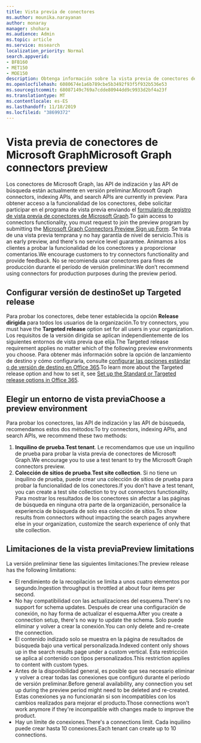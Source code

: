 ```yaml
---
title: Vista previa de conectores
ms.author: mounika.narayanan
author: monaray
manager: shohara
ms.audience: Admin
ms.topic: article
ms.service: mssearch
localization_priority: Normal
search.appverid:
- BFB160
- MET150
- MOE150
description: Obtenga información sobre la vista previa de conectores de Microsoft Graph para Microsoft Search.
ms.openlocfilehash: 6080674e1a6b789cbe5b3492f93f5f932b536e53
ms.sourcegitcommit: 68087149c769a7cdde80944dd9c9933d2bf4a23f
ms.translationtype: MT
ms.contentlocale: es-ES
ms.lasthandoff: 11/18/2019
ms.locfileid: "38699372"
---
```

# <a name="microsoft-graph-connectors-preview"></a><span data-ttu-id="e59fa-103">Vista previa de conectores de Microsoft Graph</span><span class="sxs-lookup"><span data-stu-id="e59fa-103">Microsoft Graph connectors preview</span></span>

<span data-ttu-id="e59fa-104">Los conectores de Microsoft Graph, las API de indización y las API de búsqueda están actualmente en versión preliminar.</span><span class="sxs-lookup"><span data-stu-id="e59fa-104">Microsoft Graph connectors, indexing APIs, and search APIs are currently in preview.</span></span> <span data-ttu-id="e59fa-105">Para obtener acceso a la funcionalidad de los conectores, debe solicitar participar en el programa de vista previa enviando el <a href="https://forms.office.com/Pages/ResponsePage.aspx?id=v4j5cvGGr0GRqy180BHbRxWYgu82J_RFnMMATAS6_chUNVYwNU1CMDNZUDBSSDZKWVo2RDJDRjRLQi4u" target="_blank">formulario de registro de vista previa de conectores de Microsoft Graph</a>.</span><span class="sxs-lookup"><span data-stu-id="e59fa-105">To gain access to connectors functionality, you must request to join the preview program by submitting the <a href="https://forms.office.com/Pages/ResponsePage.aspx?id=v4j5cvGGr0GRqy180BHbRxWYgu82J_RFnMMATAS6_chUNVYwNU1CMDNZUDBSSDZKWVo2RDJDRjRLQi4u" target="_blank">Microsoft Graph Connectors Preview Sign up Form</a>.</span></span> <span data-ttu-id="e59fa-106">Se trata de una vista previa temprana y no hay garantía de nivel de servicio.</span><span class="sxs-lookup"><span data-stu-id="e59fa-106">This is an early preview, and there's no service level guarantee.</span></span> <span data-ttu-id="e59fa-107">Animamos a los clientes a probar la funcionalidad de los conectores y a proporcionar comentarios.</span><span class="sxs-lookup"><span data-stu-id="e59fa-107">We encourage customers to try connectors functionality and provide feedback.</span></span> <span data-ttu-id="e59fa-108">No se recomienda usar conectores para fines de producción durante el período de versión preliminar.</span><span class="sxs-lookup"><span data-stu-id="e59fa-108">We don’t recommend using connectors for production purposes during the preview period.</span></span>

## <a name="set-up-targeted-release"></a><span data-ttu-id="e59fa-109">Configurar versión de destino</span><span class="sxs-lookup"><span data-stu-id="e59fa-109">Set up Targeted release</span></span>
<span data-ttu-id="e59fa-110">Para probar los conectores, debe tener establecida la opción **Release dirigida** para todos los usuarios de la organización.</span><span class="sxs-lookup"><span data-stu-id="e59fa-110">To try connectors, you must have the **Targeted release** option set for all users in your organization.</span></span> <span data-ttu-id="e59fa-111">Los requisitos de la versión dirigida se aplican independientemente de los siguientes entornos de vista previa que elija.</span><span class="sxs-lookup"><span data-stu-id="e59fa-111">The Targeted release requirement applies no matter which of the following preview environments you choose.</span></span>
<span data-ttu-id="e59fa-112">Para obtener más información sobre la opción de lanzamiento de destino y cómo configurarla, consulte <a href="https://docs.microsoft.com/office365/admin/manage/release-options-in-office-365?view=o365-worldwide" target="_blank">configurar las opciones estándar o de versión de destino en Office 365</a>.</span><span class="sxs-lookup"><span data-stu-id="e59fa-112">To learn more about the Targeted release option and how to set it, see <a href="https://docs.microsoft.com/office365/admin/manage/release-options-in-office-365?view=o365-worldwide" target="_blank">Set up the Standard or Targeted release options in Office 365</a>.</span></span>

## <a name="choose-a-preview-environment"></a><span data-ttu-id="e59fa-113">Elegir un entorno de vista previa</span><span class="sxs-lookup"><span data-stu-id="e59fa-113">Choose a preview environment</span></span> 
<span data-ttu-id="e59fa-114">Para probar los conectores, las API de indización y las API de búsqueda, recomendamos estos dos métodos:</span><span class="sxs-lookup"><span data-stu-id="e59fa-114">To try connectors, indexing APIs, and search APIs, we recommend these two methods:</span></span>
1. <span data-ttu-id="e59fa-115">**Inquilino de prueba**.</span><span class="sxs-lookup"><span data-stu-id="e59fa-115">**Test tenant**.</span></span>  <span data-ttu-id="e59fa-116">Le recomendamos que use un inquilino de prueba para probar la vista previa de conectores de Microsoft Graph.</span><span class="sxs-lookup"><span data-stu-id="e59fa-116">We encourage you to use a test tenant to try the Microsoft Graph connectors preview.</span></span>
2. <span data-ttu-id="e59fa-117">**Colección de sitios de prueba**.</span><span class="sxs-lookup"><span data-stu-id="e59fa-117">**Test site collection**.</span></span> <span data-ttu-id="e59fa-118">Si no tiene un inquilino de prueba, puede crear una colección de sitios de prueba para probar la funcionalidad de los conectores.</span><span class="sxs-lookup"><span data-stu-id="e59fa-118">If you don't have a test tenant, you can create a test site collection to try out connectors functionality.</span></span> <span data-ttu-id="e59fa-119">Para mostrar los resultados de los conectores sin afectar a las páginas de búsqueda en ninguna otra parte de la organización, personalice la experiencia de búsqueda de solo esa colección de sitios.</span><span class="sxs-lookup"><span data-stu-id="e59fa-119">To show results from connectors without impacting the search pages anywhere else in your organization, customize the search experience of only that site collection.</span></span>

## <a name="preview-limitations"></a><span data-ttu-id="e59fa-120">Limitaciones de la vista previa</span><span class="sxs-lookup"><span data-stu-id="e59fa-120">Preview limitations</span></span>
<span data-ttu-id="e59fa-121">La versión preliminar tiene las siguientes limitaciones:</span><span class="sxs-lookup"><span data-stu-id="e59fa-121">The preview release has the following limitations:</span></span>
* <span data-ttu-id="e59fa-122">El rendimiento de la recopilación se limita a unos cuatro elementos por segundo.</span><span class="sxs-lookup"><span data-stu-id="e59fa-122">Ingestion throughput is throttled at about four items per second.</span></span>
* <span data-ttu-id="e59fa-123">No hay compatibilidad con las actualizaciones del esquema.</span><span class="sxs-lookup"><span data-stu-id="e59fa-123">There's no support for schema updates.</span></span> <span data-ttu-id="e59fa-124">Después de crear una configuración de conexión, no hay forma de actualizar el esquema.</span><span class="sxs-lookup"><span data-stu-id="e59fa-124">After you create a connection setup, there's no way to update the schema.</span></span> <span data-ttu-id="e59fa-125">Solo puede eliminar y volver a crear la conexión.</span><span class="sxs-lookup"><span data-stu-id="e59fa-125">You can only delete and re-create the connection.</span></span>
* <span data-ttu-id="e59fa-126">El contenido indizado solo se muestra en la página de resultados de búsqueda bajo una vertical personalizada.</span><span class="sxs-lookup"><span data-stu-id="e59fa-126">Indexed content only shows up in the search results page under a custom vertical.</span></span> <span data-ttu-id="e59fa-127">Esta restricción se aplica al contenido con tipos personalizados.</span><span class="sxs-lookup"><span data-stu-id="e59fa-127">This restriction applies to content with custom types.</span></span>
* <span data-ttu-id="e59fa-128">Antes de la disponibilidad general, es posible que sea necesario eliminar y volver a crear todas las conexiones que configuró durante el período de versión preliminar.</span><span class="sxs-lookup"><span data-stu-id="e59fa-128">Before general availability, any connection you set up during the preview period might need to be deleted and re-created.</span></span> <span data-ttu-id="e59fa-129">Estas conexiones ya no funcionarán si son incompatibles con los cambios realizados para mejorar el producto.</span><span class="sxs-lookup"><span data-stu-id="e59fa-129">Those connections won't work anymore if they're incompatible with changes made to improve the product.</span></span>
* <span data-ttu-id="e59fa-130">Hay un límite de conexiones.</span><span class="sxs-lookup"><span data-stu-id="e59fa-130">There's a connections limit.</span></span> <span data-ttu-id="e59fa-131">Cada inquilino puede crear hasta 10 conexiones.</span><span class="sxs-lookup"><span data-stu-id="e59fa-131">Each tenant can create up to 10 connections.</span></span>
